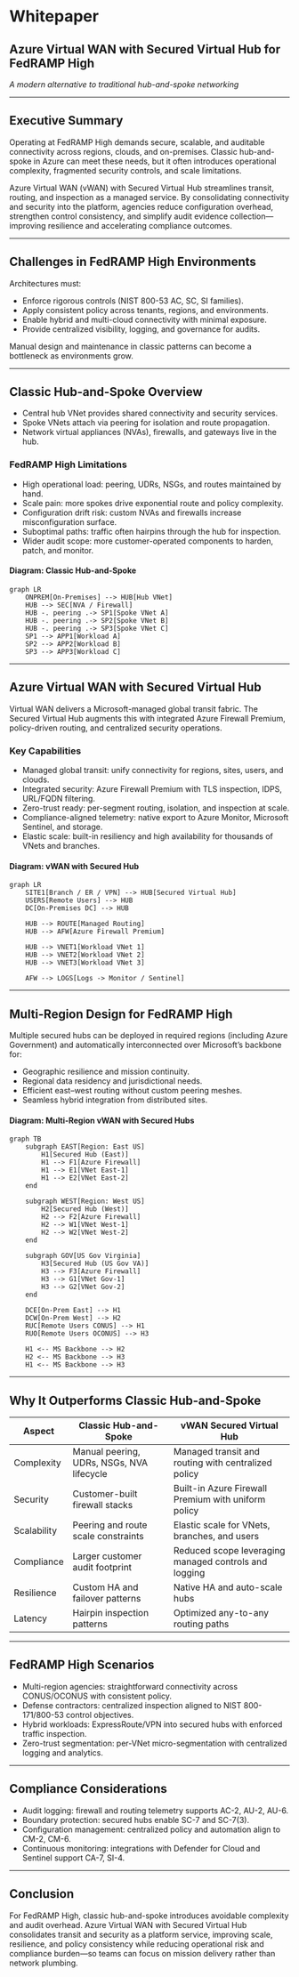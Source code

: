
# Whitepaper
## Azure Virtual WAN with Secured Virtual Hub for FedRAMP High
*A modern alternative to traditional hub-and-spoke networking*

---

## Executive Summary
Operating at FedRAMP High demands secure, scalable, and auditable connectivity across regions, clouds, and on-premises. Classic hub-and-spoke in Azure can meet these needs, but it often introduces operational complexity, fragmented security controls, and scale limitations.

Azure Virtual WAN (vWAN) with Secured Virtual Hub streamlines transit, routing, and inspection as a managed service. By consolidating connectivity and security into the platform, agencies reduce configuration overhead, strengthen control consistency, and simplify audit evidence collection—improving resilience and accelerating compliance outcomes.

---

## Challenges in FedRAMP High Environments
Architectures must:
- Enforce rigorous controls (NIST 800-53 AC, SC, SI families).
- Apply consistent policy across tenants, regions, and environments.
- Enable hybrid and multi-cloud connectivity with minimal exposure.
- Provide centralized visibility, logging, and governance for audits.

Manual design and maintenance in classic patterns can become a bottleneck as environments grow.

---

## Classic Hub-and-Spoke Overview
- Central hub VNet provides shared connectivity and security services.
- Spoke VNets attach via peering for isolation and route propagation.
- Network virtual appliances (NVAs), firewalls, and gateways live in the hub.

### FedRAMP High Limitations
- High operational load: peering, UDRs, NSGs, and routes maintained by hand.
- Scale pain: more spokes drive exponential route and policy complexity.
- Configuration drift risk: custom NVAs and firewalls increase misconfiguration surface.
- Suboptimal paths: traffic often hairpins through the hub for inspection.
- Wider audit scope: more customer-operated components to harden, patch, and monitor.

#### Diagram: Classic Hub-and-Spoke
```mermaid
graph LR
    ONPREM[On-Premises] --> HUB[Hub VNet]
    HUB --> SEC[NVA / Firewall]
    HUB -. peering .-> SP1[Spoke VNet A]
    HUB -. peering .-> SP2[Spoke VNet B]
    HUB -. peering .-> SP3[Spoke VNet C]
    SP1 --> APP1[Workload A]
    SP2 --> APP2[Workload B]
    SP3 --> APP3[Workload C]
```

---

## Azure Virtual WAN with Secured Virtual Hub
Virtual WAN delivers a Microsoft-managed global transit fabric. The Secured Virtual Hub augments this with integrated Azure Firewall Premium, policy-driven routing, and centralized security operations.

### Key Capabilities
- Managed global transit: unify connectivity for regions, sites, users, and clouds.
- Integrated security: Azure Firewall Premium with TLS inspection, IDPS, URL/FQDN filtering.
- Zero-trust ready: per-segment routing, isolation, and inspection at scale.
- Compliance-aligned telemetry: native export to Azure Monitor, Microsoft Sentinel, and storage.
- Elastic scale: built-in resiliency and high availability for thousands of VNets and branches.

#### Diagram: vWAN with Secured Hub
```mermaid
graph LR
    SITE1[Branch / ER / VPN] --> HUB[Secured Virtual Hub]
    USERS[Remote Users] --> HUB
    DC[On-Premises DC] --> HUB

    HUB --> ROUTE[Managed Routing]
    HUB --> AFW[Azure Firewall Premium]

    HUB --> VNET1[Workload VNet 1]
    HUB --> VNET2[Workload VNet 2]
    HUB --> VNET3[Workload VNet 3]

    AFW --> LOGS[Logs -> Monitor / Sentinel]
```

---

## Multi-Region Design for FedRAMP High
Multiple secured hubs can be deployed in required regions (including Azure Government) and automatically interconnected over Microsoft’s backbone for:
- Geographic resilience and mission continuity.
- Regional data residency and jurisdictional needs.
- Efficient east–west routing without custom peering meshes.
- Seamless hybrid integration from distributed sites.

#### Diagram: Multi-Region vWAN with Secured Hubs
```mermaid
graph TB
    subgraph EAST[Region: East US]
        H1[Secured Hub (East)]
        H1 --> F1[Azure Firewall]
        H1 --> E1[VNet East-1]
        H1 --> E2[VNet East-2]
    end

    subgraph WEST[Region: West US]
        H2[Secured Hub (West)]
        H2 --> F2[Azure Firewall]
        H2 --> W1[VNet West-1]
        H2 --> W2[VNet West-2]
    end

    subgraph GOV[US Gov Virginia]
        H3[Secured Hub (US Gov VA)]
        H3 --> F3[Azure Firewall]
        H3 --> G1[VNet Gov-1]
        H3 --> G2[VNet Gov-2]
    end

    DCE[On-Prem East] --> H1
    DCW[On-Prem West] --> H2
    RUC[Remote Users CONUS] --> H1
    RUO[Remote Users OCONUS] --> H3

    H1 <-- MS Backbone --> H2
    H2 <-- MS Backbone --> H3
    H1 <-- MS Backbone --> H3
```

---

## Why It Outperforms Classic Hub-and-Spoke
| Aspect       | Classic Hub-and-Spoke | vWAN Secured Virtual Hub |
|--------------|------------------------|---------------------------|
| Complexity   | Manual peering, UDRs, NSGs, NVA lifecycle | Managed transit and routing with centralized policy |
| Security     | Customer-built firewall stacks | Built-in Azure Firewall Premium with uniform policy |
| Scalability  | Peering and route scale constraints | Elastic scale for VNets, branches, and users |
| Compliance   | Larger customer audit footprint | Reduced scope leveraging managed controls and logging |
| Resilience   | Custom HA and failover patterns | Native HA and auto-scale hubs |
| Latency      | Hairpin inspection patterns | Optimized any-to-any routing paths |

---

## FedRAMP High Scenarios
- Multi-region agencies: straightforward connectivity across CONUS/OCONUS with consistent policy.
- Defense contractors: centralized inspection aligned to NIST 800-171/800-53 control objectives.
- Hybrid workloads: ExpressRoute/VPN into secured hubs with enforced traffic inspection.
- Zero-trust segmentation: per-VNet micro-segmentation with centralized logging and analytics.

---

## Compliance Considerations
- Audit logging: firewall and routing telemetry supports AC-2, AU-2, AU-6.
- Boundary protection: secured hubs enable SC-7 and SC-7(3).
- Configuration management: centralized policy and automation align to CM-2, CM-6.
- Continuous monitoring: integrations with Defender for Cloud and Sentinel support CA-7, SI-4.

---

## Conclusion
For FedRAMP High, classic hub-and-spoke introduces avoidable complexity and audit overhead. Azure Virtual WAN with Secured Virtual Hub consolidates transit and security as a platform service, improving scale, resilience, and policy consistency while reducing operational risk and compliance burden—so teams can focus on mission delivery rather than network plumbing.
